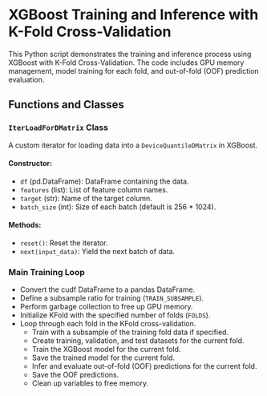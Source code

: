 # XGBoost Training and Inference with K-Fold Cross-Validation

This Python script demonstrates the training and inference process using XGBoost with K-Fold Cross-Validation. The code includes GPU memory management, model training for each fold, and out-of-fold (OOF) prediction evaluation.

## Functions and Classes

### `IterLoadForDMatrix` Class

A custom iterator for loading data into a `DeviceQuantileDMatrix` in XGBoost.

#### Constructor:

- `df` (pd.DataFrame): DataFrame containing the data.
- `features` (list): List of feature column names.
- `target` (str): Name of the target column.
- `batch_size` (int): Size of each batch (default is 256 * 1024).

#### Methods:

- `reset()`: Reset the iterator.
- `next(input_data)`: Yield the next batch of data.

### Main Training Loop

- Convert the cudf DataFrame to a pandas DataFrame.
- Define a subsample ratio for training (`TRAIN_SUBSAMPLE`).
- Perform garbage collection to free up GPU memory.
- Initialize KFold with the specified number of folds (`FOLDS`).
- Loop through each fold in the KFold cross-validation.
    - Train with a subsample of the training fold data if specified.
    - Create training, validation, and test datasets for the current fold.
    - Train the XGBoost model for the current fold.
    - Save the trained model for the current fold.
    - Infer and evaluate out-of-fold (OOF) predictions for the current fold.
    - Save the OOF predictions.
    - Clean up variables to free memory.

